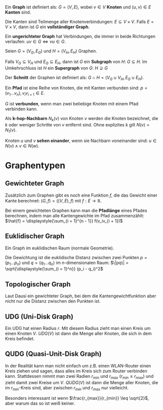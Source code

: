 Ein **Graph** ist definiert als: $G = (V, E)$, wobei $v \in V$ **Knoten** und $(u, v) \in E$ **Kanten** sind.

Die Kanten sind Teilmenge aller Knotenverbindungen: $E \subseteq V \times V$. Falls $E = V \times V$, dann ist $G$ ein **vollständiger Graph**.

Ein **ungerichteter Graph** hat Verbindungen, die immer in beide Richtungen verlaufen: $uv \in G \Leftrightarrow vu \in G$.

Seien $G = (V_G, E_G)$ und $H = (V_H, E_H)$ Graphen.

Falls $V_G \subseteq V_H$ und $E_G \subseteq E_H$, dann ist $G$ ein **Subgraph** von $H$: $G \subseteq H$. Im Umkehrschluss ist $H$ ein **Supergraph** von $G$: $H \supseteq G$

Der **Schnitt** der Graphen ist definiert als: $G \cap H = (V_G \cup V_H, E_G \cup E_H)$.

Ein **Pfad** ist eine Reihe von Knoten, die mit Kanten verbunden sind: $p = (v_1 ... v_n), v_iv_{i+1} \in E$.

$G$ ist **verbunden**, wenn man zwei beliebige Knoten mit einem Pfad verbinden kann.

Als **k-hop-Nachbarn** $N_k(v)$ von Knoten $v$ werden die Knoten bezeichnet, die $k$ oder weniger Schritte von $v$ entfernt sind. Ohne explizites $k$ gilt $N(v) = N_1(v)$.

Knoten $u$ und $v$ **sehen einander**, wenn sie Nachbarn voneinander sind: $u \in N(v) \wedge v \in N(w)$.


# Graphentypen

## Gewichteter Graph

Zusätzlich zum Graphen gibt es noch eine Funktion $f$, die das Gewicht einer Kante berechnet: $(G, f) = ((V, E), f)$ mit $f: E \rightarrow \mathbb{R}$.

Bei einem gewichteten Graphen kann man die **Pfadlänge** eines Pfades berechnen, indem man alle Kantengewichte im Pfad zusammenzählt: $\hat{f} = \displaystyle{\sum_{i = 1}^{n - 1}} f(v_iv_{i + 1})$

## Euklidischer Graph

Ein Graph im euklidischen Raum (normale Geometrie).

Die Gewichtung ist die euklidische Distanz zwischen zwei Punkten $p = (p_1 ... p_n)$ und $q = (q_1 ... q_n)$ im $n$-dimensionalen Raum: $\|pq\| = \sqrt{\displaystyle{\sum_{i = 1}^n}} (p_i - q_i)^2$

## Topologischer Graph

Laut Dausi ein gewichteter Graph, bei dem die Kantengewichtfunktion aber nicht nur die Distanz zwischen den Punkten ist.

## UDG (Uni-Disk Graph)

Ein UDG hat einen Radius $r$. Mit diesem Radius zieht man einen Kreis um einen Knoten $V$. $UDG(V)$ ist dann die Menge aller Knoten, die sich in dem Kreis befindet.

## QUDG (Quasi-Unit-Disk Graph)

In der Realität kann man nicht einfach um z.B. einen WLAN-Router einen Kreis ziehen und sagen, dass alles im Kreis sich zum Router verbinden kann. Stattdessen nimmt man zwei Radien $r_{min}$ und $r_{max}$ ($r_{min} \leq r_{max}$) und zieht damit zwei Kreise um $V$. $QUDG(V)$ ist dann die Menge aller Knoten, die im $r_{min}$-Kreis sind, aber zwischen $r_{min}$ und $r_{max}$ nur vielleicht.

Besonders interessant ist wenn $\frac{r_{max}}{r_{min}} \leq \sqrt{2}$, aber warum das so ist weiß keiner.
